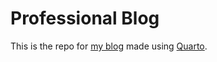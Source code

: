 # Professional Blog
This is the repo for [my blog](https://cozminasecula.github.io/blog/) made using [Quarto](https://quarto.org/docs/websites/website-blog.html).


